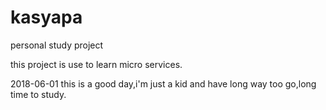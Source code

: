 # kasyapa
personal study project

this project is use to learn micro services.


2018-06-01 this is a good day,i'm just a kid and have long way too go,long time to study.
